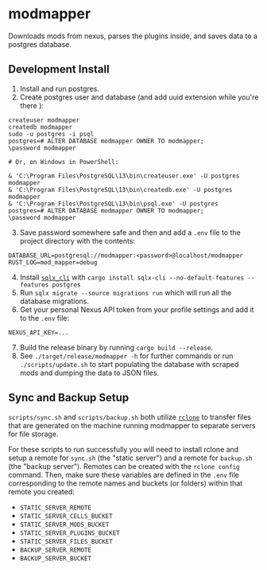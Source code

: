 # modmapper

Downloads mods from nexus, parses the plugins inside, and saves data to a postgres database.

## Development Install

1. Install and run postgres.
2. Create postgres user and database (and add uuid extension while you're there
   ):

```
createuser modmapper
createdb modmapper
sudo -u postgres -i psql
postgres=# ALTER DATABASE modmapper OWNER TO modmapper;
\password modmapper

# Or, on Windows in PowerShell:

& 'C:\Program Files\PostgreSQL\13\bin\createuser.exe' -U postgres modmapper
& 'C:\Program Files\PostgreSQL\13\bin\createdb.exe' -U postgres modmapper
& 'C:\Program Files\PostgreSQL\13\bin\psql.exe' -U postgres
postgres=# ALTER DATABASE modmapper OWNER TO modmapper;
\password modmapper
```

3. Save password somewhere safe and then and add a `.env` file to the project
   directory with the contents:

```
DATABASE_URL=postgresql://modmapper:<password>@localhost/modmapper
RUST_LOG=mod_mapper=debug
```

4. Install
   [`sqlx_cli`](https://github.com/launchbadge/sqlx/tree/master/sqlx-cli) with
   `cargo install sqlx-cli --no-default-features --features postgres`
5. Run `sqlx migrate --source migrations run` which will run all the database migrations.
6. Get your personal Nexus API token from your profile settings and add it to the `.env` file:

```
NEXUS_API_KEY=...
```

7. Build the release binary by running `cargo build --release`.
8. See `./target/release/modmapper -h` for further commands or run `./scripts/update.sh` to start populating the database with scraped mods and dumping the data to JSON files.

## Sync and Backup Setup

`scripts/sync.sh` and `scripts/backup.sh` both utilize [`rclone`](https://rclone.org) to transfer files that are generated on the machine running modmapper to separate servers for file storage.

For these scripts to run successfully you will need to install rclone and setup a remote for `sync.sh` (the "static server") and a remote for `backup.sh` (the "backup server"). Remotes can be created with the `rclone config` command. Then, make sure these variables are defined in the `.env` file corresponding to the remote names and buckets (or folders) within that remote you created:

- `STATIC_SERVER_REMOTE`
- `STATIC_SERVER_CELLS_BUCKET`
- `STATIC_SERVER_MODS_BUCKET`
- `STATIC_SERVER_PLUGINS_BUCKET`
- `STATIC_SERVER_FILES_BUCKET`
- `BACKUP_SERVER_REMOTE`
- `BACKUP_SERVER_BUCKET`

